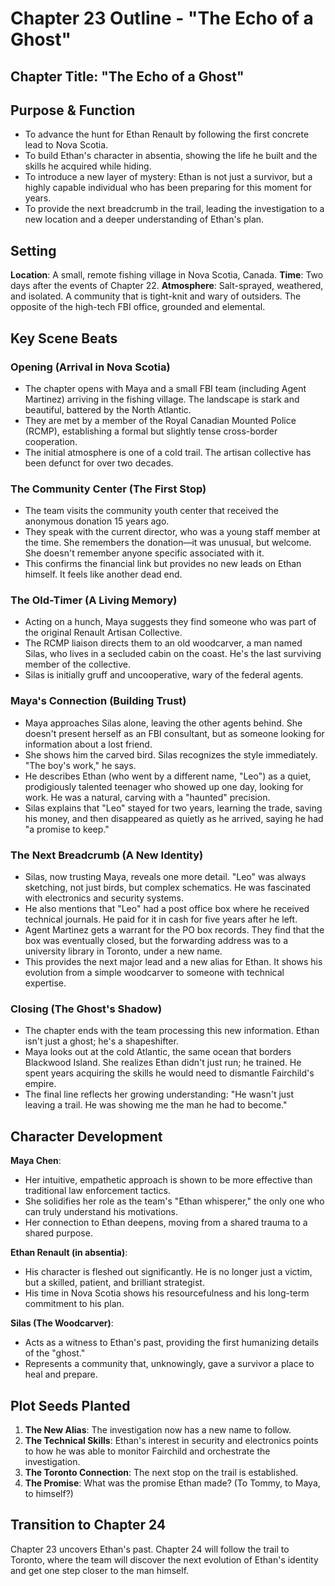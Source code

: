 # Chapter 23 Outline - "The Echo of a Ghost"

## Chapter Title: "The Echo of a Ghost"

## Purpose & Function
- To advance the hunt for Ethan Renault by following the first concrete lead to Nova Scotia.
- To build Ethan's character in absentia, showing the life he built and the skills he acquired while hiding.
- To introduce a new layer of mystery: Ethan is not just a survivor, but a highly capable individual who has been preparing for this moment for years.
- To provide the next breadcrumb in the trail, leading the investigation to a new location and a deeper understanding of Ethan's plan.

## Setting
**Location**: A small, remote fishing village in Nova Scotia, Canada.
**Time**: Two days after the events of Chapter 22.
**Atmosphere**: Salt-sprayed, weathered, and isolated. A community that is tight-knit and wary of outsiders. The opposite of the high-tech FBI office, grounded and elemental.

## Key Scene Beats

### Opening (Arrival in Nova Scotia)
- The chapter opens with Maya and a small FBI team (including Agent Martinez) arriving in the fishing village. The landscape is stark and beautiful, battered by the North Atlantic.
- They are met by a member of the Royal Canadian Mounted Police (RCMP), establishing a formal but slightly tense cross-border cooperation.
- The initial atmosphere is one of a cold trail. The artisan collective has been defunct for over two decades.

### The Community Center (The First Stop)
- The team visits the community youth center that received the anonymous donation 15 years ago.
- They speak with the current director, who was a young staff member at the time. She remembers the donation—it was unusual, but welcome. She doesn't remember anyone specific associated with it.
- This confirms the financial link but provides no new leads on Ethan himself. It feels like another dead end.

### The Old-Timer (A Living Memory)
- Acting on a hunch, Maya suggests they find someone who was part of the original Renault Artisan Collective.
- The RCMP liaison directs them to an old woodcarver, a man named Silas, who lives in a secluded cabin on the coast. He's the last surviving member of the collective.
- Silas is initially gruff and uncooperative, wary of the federal agents.

### Maya's Connection (Building Trust)
- Maya approaches Silas alone, leaving the other agents behind. She doesn't present herself as an FBI consultant, but as someone looking for information about a lost friend.
- She shows him the carved bird. Silas recognizes the style immediately. "The boy's work," he says.
- He describes Ethan (who went by a different name, "Leo") as a quiet, prodigiously talented teenager who showed up one day, looking for work. He was a natural, carving with a "haunted" precision.
- Silas explains that "Leo" stayed for two years, learning the trade, saving his money, and then disappeared as quietly as he arrived, saying he had "a promise to keep."

### The Next Breadcrumb (A New Identity)
- Silas, now trusting Maya, reveals one more detail. "Leo" was always sketching, not just birds, but complex schematics. He was fascinated with electronics and security systems.
- He also mentions that "Leo" had a post office box where he received technical journals. He paid for it in cash for five years after he left.
- Agent Martinez gets a warrant for the PO box records. They find that the box was eventually closed, but the forwarding address was to a university library in Toronto, under a new name.
- This provides the next major lead and a new alias for Ethan. It shows his evolution from a simple woodcarver to someone with technical expertise.

### Closing (The Ghost's Shadow)
- The chapter ends with the team processing this new information. Ethan isn't just a ghost; he's a shapeshifter.
- Maya looks out at the cold Atlantic, the same ocean that borders Blackwood Island. She realizes Ethan didn't just run; he trained. He spent years acquiring the skills he would need to dismantle Fairchild's empire.
- The final line reflects her growing understanding: "He wasn't just leaving a trail. He was showing me the man he had to become."

## Character Development

**Maya Chen**:
- Her intuitive, empathetic approach is shown to be more effective than traditional law enforcement tactics.
- She solidifies her role as the team's "Ethan whisperer," the only one who can truly understand his motivations.
- Her connection to Ethan deepens, moving from a shared trauma to a shared purpose.

**Ethan Renault (in absentia)**:
- His character is fleshed out significantly. He is no longer just a victim, but a skilled, patient, and brilliant strategist.
- His time in Nova Scotia shows his resourcefulness and his long-term commitment to his plan.

**Silas (The Woodcarver)**:
- Acts as a witness to Ethan's past, providing the first humanizing details of the "ghost."
- Represents a community that, unknowingly, gave a survivor a place to heal and prepare.

## Plot Seeds Planted

1.  **The New Alias**: The investigation now has a new name to follow.
2.  **The Technical Skills**: Ethan's interest in security and electronics points to how he was able to monitor Fairchild and orchestrate the investigation.
3.  **The Toronto Connection**: The next stop on the trail is established.
4.  **The Promise**: What was the promise Ethan made? (To Tommy, to Maya, to himself?)

## Transition to Chapter 24

Chapter 23 uncovers Ethan's past. Chapter 24 will follow the trail to Toronto, where the team will discover the next evolution of Ethan's identity and get one step closer to the man himself.
